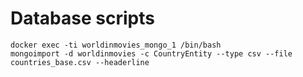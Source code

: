 # Database scripts

```
docker exec -ti worldinmovies_mongo_1 /bin/bash
mongoimport -d worldinmovies -c CountryEntity --type csv --file countries_base.csv --headerline
```
